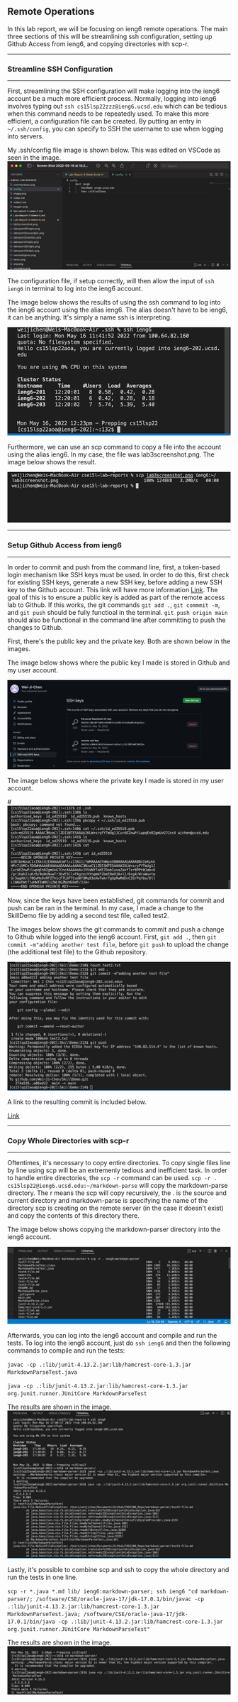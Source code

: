 ## **Remote Operations** 

In this lab report, we will be focusing on ieng6 remote operations. The main three sections of this will be streamlining ssh configuration, setting up Github Access from ieng6, and copying directories with scp-r. 

-----
### **Streamline SSH Configuration** 
-----
First, streamlining the SSH configuration will make logging into the ieng6 account be a much more efficient process. Normally, logging into ieng6 involves typing out `ssh cs15lsp22zzz@ieng6.ucsd.edu`
which can be tedious when this command needs to be repeatedly used. To make this more efficient, a configuration file can be created. By putting an entry in `~/.ssh/config`, you can specify to SSH the username to use when logging into servers.

My .ssh/config file image is shown below. This was edited on VSCode as seen in the image. 
![Image](configpic.png)

The configuration file, if setup correctly, will then allow the input of `ssh ieng6` in terminal to log into the ieng6 account. 

The image below shows the results of using the ssh command to log into the ieng6 account using the alias ieng6. The alias doesn't have to be ieng6, it can be anything. It's simply a name ssh is interpreting.

![image](ieng6login.png)


Furthermore, we can use an scp command to copy a file into the account using the alias ieng6. In my case, the file was lab3screenshot.png. The image below shows the result. 

![image](scptocopy.png)

-----
### **Setup Github Access from ieng6** 
-----

In order to commit and push from the command line, first, a token-based login mechanism like SSH keys must be used. In order to do this, first check for existing SSH keys, generate a new SSH key, before adding a new SSH key to the Github account. This link will have more information [Link](https://docs.github.com/en/authentication/connecting-to-github-with-ssh/adding-a-new-ssh-key-to-your-github-account). 
The goal of this is to ensure a public key is added as part of the remote access lab to Github. If this works, the git commands `git add .`, `git commmit -m`, and `git push` should be fully functioal in the terminal. `git push origin main` should also be functional in the command line after committing to push the changes to Github.

First, there's the public key and the private key. Both are shown below in the images.

The image below shows where the public key I made is stored in Github and my user account. 

![image](publickey.png)

The image below shows where the private key I made is stored in my user account. 

#![image](privatekey.png)

Now, since the keys have been established, git commands for commit and push can be ran in the terminal. In my case, I made a change to the SkillDemo file by adding a second test file, called test2. 

The images below shows the git commands to commit and push a change to Github while logged into the ieng6 account. First, `git add .`, then `git commit -m"adding another test file`, before `git push` to upload the change (the additional test file) to the Github repository.

![image](lab3lastpic.png)

A link to the resulting commit is included below. 

[Link](https://github.com/Wei-Ji-Chen/SkillDemo/commit/a86ed220191fb9f21a112e9cffb1bd6d9db9bb67)

-----
### **Copy Whole Directories with scp-r** 
-----
Oftentimes, it's necessary to copy entire directories. To copy single files line by line using scp will be an extremenly tedious and inefficient task. In order to handle entire directories, the `scp -r` command can be used. `scp -r . cs15lsp22@ieng6.ucsd.edu:~/markdown-parse` will copy the markdown-parse directory. The r means the scp will copy recursively, the . is the source and current directory and markdown-parse is specifying the name of the directory scp is creating on the remote server (in the case it doesn't exist) and copy the contents of this directory there. 

The image below shows copying the markdown-parser directory into the ieng6 account. 

![image](markdownparsepic.png)

Afterwards, you can log into the ieng6 account and compile and run the tests. To log into the ieng6 account, just do `ssh ieng6` and then the following commands to compile and run the tests: 

`javac -cp .:lib/junit-4.13.2.jar:lib/hamcrest-core-1.3.jar MarkdownParseTest.java`

`java -cp .:lib/junit-4.13.2.jar:lib/hamcrest-core-1.3.jar org.junit.runner.JUnitCore MarkdownParseTest`

The results are shown in the image.
![image](lab3picpicpic.png)


Lastly, it's possible to combine scp and ssh to copy the whole directory and run the tests in one line.

`scp -r *.java *.md lib/ ieng6:markdown-parser; ssh ieng6 "cd markdown-parser/; /software/CSE/oracle-java-17/jdk-17.0.1/bin/javac -cp .:lib/junit-4.13.2.jar:lib/hamcrest-core-1.3.jar MarkdownParseTest.java; /software/CSE/oracle-java-17/jdk-17.0.1/bin/java -cp .:lib/junit-4.13.2.jar:lib/hamcrest-core-1.3.jar org.junit.runner.JUnitCore MarkdownParseTest"`

The results are shown in the image.
![image](markdownparserun.png)


